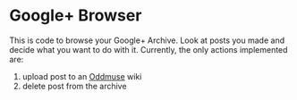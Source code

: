 # Google+ Browser

This is code to browse your Google+ Archive. Look at posts you made
and decide what you want to do with it. Currently, the only actions
implemented are:

1. upload post to an [Oddmuse](https://oddmuse.org/) wiki
2. delete post from the archive
